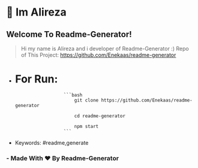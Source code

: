 👋 Im Alireza
===========

## Welcome To Readme-Generator!

 > Hi my name is Alireza and i developer of Readme-Generator :)
Repo of This Project: https://github.com/Enekaas/readme-generator
* # For Run:

                        ```bash
                            git clone https://github.com/Enekaas/readme-generator

                            cd readme-generator

                            npm start
                        ```

* Keywords:
#readme,generate

### - Made With ❤ By Readme-Generator
    					